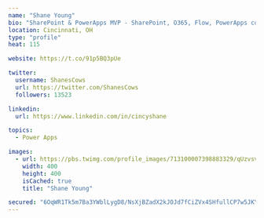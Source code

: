 ```yaml
---
name: "Shane Young"
bio: "SharePoint & PowerApps MVP - SharePoint, O365, Flow, PowerApps consulting? @PowerApps911 | Pure Snark? You found it."
location: Cincinnati, OH
type: "profile"
heat: 115

website: https://t.co/91p5BQ3pUe

twitter:
  username: ShanesCows
  url: https://twitter.com/ShanesCows
  followers: 13523

linkedin:
  url: https://www.linkedin.com/in/cincyshane

topics:
  - Power Apps

images:
  - url: https://pbs.twimg.com/profile_images/713100007398883329/qUzvsvQ3_400x400.jpg
    width: 400
    height: 400
    isCached: true
    title: "Shane Young"

secured: "6OqWR1Tk5m7Ba3YWblLygD8/NsXjBZadX2kJOJd7fCiZVx4SHfullCP7w5JKYy8kJnE/PsrCs/1Y1e2agQFxFTSAelvGtBtbnycqFAmiIlHgsCPAqeWS7q734uY/tDx68FwwdhKBUFC5NXDmqlJOpYFWhqldGNyvSKKwCnwulX9WNJSPkFsfKL7i2nvYf8yaB/pWBUA1cSeWKimUHhqVC6bLj6txHC9SAat+TSyLLYYhM7egAHTUIz+1uQ1ytOsZ4gEoUjrzdE/Xlf7TskxXEtlydCblsqEKyMMLZc2t8LIaQrNTaM67fcoaqKGAvJDVp+da+QEQgpwthsCvFXZcLLjXniS6QQJRHe9o5hg5a5h5uz9UZHjg9T0qjkzSzwTbarjpqJswvK2MUKF7WKzVj4+NBQhd4yXG1QT1v5GEbo0=;RzhIckRXOp7i5FaSwyhNjA=="
---
```



